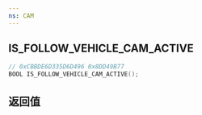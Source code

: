 ```yaml
---
ns: CAM
---
```

## IS_FOLLOW_VEHICLE_CAM_ACTIVE

```c
// 0xCBBDE6D335D6D496 0x8DD49B77
BOOL IS_FOLLOW_VEHICLE_CAM_ACTIVE();
```


## 返回值
